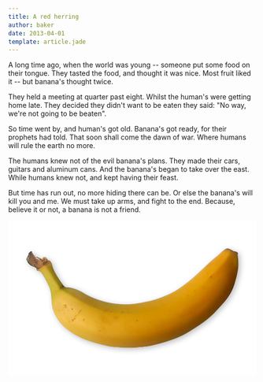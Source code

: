 ```yaml
---
title: A red herring
author: baker
date: 2013-04-01
template: article.jade
---
```


A long time ago, when the world was young -- someone put some food on their tongue.
They tasted the food, and thought it was nice. Most fruit liked it -- but banana's thought twice.

<span class="more"></span>

They held a meeting at quarter past eight.
Whilst the human's were getting home late.
They decided they didn't want to be eaten they said:
"No way, we're not going to be beaten".

So time went by, and human's got old.
Banana's got ready, for their prophets had told.
That soon shall come the dawn of war.
Where humans will rule the earth no more.

The humans knew not of the evil banana's plans.
They made their cars, guitars and aluminum cans.
And the banana's began to take over the east.
While humans knew not, and kept having their feast.

But time has run out, no more hiding there can be.
Or else the banana's will kill you and me.
We must take up arms, and fight to the end.
Because, believe it or not, a banana is not a friend.

![a banana](banana.png)

